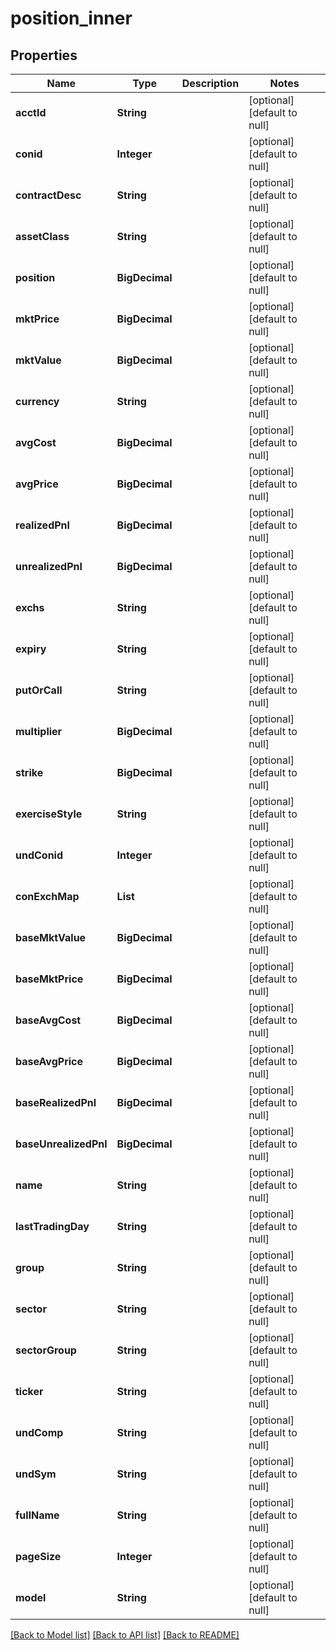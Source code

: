# position_inner
## Properties

| Name | Type | Description | Notes |
|------------ | ------------- | ------------- | -------------|
| **acctId** | **String** |  | [optional] [default to null] |
| **conid** | **Integer** |  | [optional] [default to null] |
| **contractDesc** | **String** |  | [optional] [default to null] |
| **assetClass** | **String** |  | [optional] [default to null] |
| **position** | **BigDecimal** |  | [optional] [default to null] |
| **mktPrice** | **BigDecimal** |  | [optional] [default to null] |
| **mktValue** | **BigDecimal** |  | [optional] [default to null] |
| **currency** | **String** |  | [optional] [default to null] |
| **avgCost** | **BigDecimal** |  | [optional] [default to null] |
| **avgPrice** | **BigDecimal** |  | [optional] [default to null] |
| **realizedPnl** | **BigDecimal** |  | [optional] [default to null] |
| **unrealizedPnl** | **BigDecimal** |  | [optional] [default to null] |
| **exchs** | **String** |  | [optional] [default to null] |
| **expiry** | **String** |  | [optional] [default to null] |
| **putOrCall** | **String** |  | [optional] [default to null] |
| **multiplier** | **BigDecimal** |  | [optional] [default to null] |
| **strike** | **BigDecimal** |  | [optional] [default to null] |
| **exerciseStyle** | **String** |  | [optional] [default to null] |
| **undConid** | **Integer** |  | [optional] [default to null] |
| **conExchMap** | **List** |  | [optional] [default to null] |
| **baseMktValue** | **BigDecimal** |  | [optional] [default to null] |
| **baseMktPrice** | **BigDecimal** |  | [optional] [default to null] |
| **baseAvgCost** | **BigDecimal** |  | [optional] [default to null] |
| **baseAvgPrice** | **BigDecimal** |  | [optional] [default to null] |
| **baseRealizedPnl** | **BigDecimal** |  | [optional] [default to null] |
| **baseUnrealizedPnl** | **BigDecimal** |  | [optional] [default to null] |
| **name** | **String** |  | [optional] [default to null] |
| **lastTradingDay** | **String** |  | [optional] [default to null] |
| **group** | **String** |  | [optional] [default to null] |
| **sector** | **String** |  | [optional] [default to null] |
| **sectorGroup** | **String** |  | [optional] [default to null] |
| **ticker** | **String** |  | [optional] [default to null] |
| **undComp** | **String** |  | [optional] [default to null] |
| **undSym** | **String** |  | [optional] [default to null] |
| **fullName** | **String** |  | [optional] [default to null] |
| **pageSize** | **Integer** |  | [optional] [default to null] |
| **model** | **String** |  | [optional] [default to null] |

[[Back to Model list]](../README.md#documentation-for-models) [[Back to API list]](../README.md#documentation-for-api-endpoints) [[Back to README]](../README.md)

